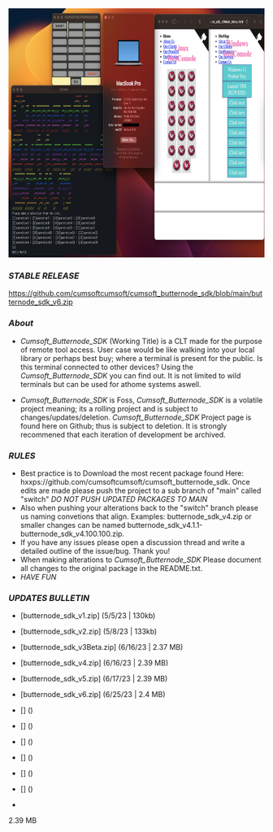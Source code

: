 <img src="https://github.com/cumsoftcumsoft/cumsoft_butternode_sdk/blob/4c397aa66a966a3aa952e7728e9cacacf2a6c41f/cumsoftbutternodesdkpromo.png" style="width:840px; height:490px;">

### *STABLE RELEASE*

https://github.com/cumsoftcumsoft/cumsoft_butternode_sdk/blob/main/butternode_sdk_v6.zip
### *About*
* *Cumsoft_Butternode_SDK* (Working Title) is a CLT made for the purpose of remote tool access. User case would be like walking into your local library or perhaps best buy; where a terminal is present for the public. Is this terminal connected to other devices? Using the *Cumsoft_Butternode_SDK* you can find out. It is not limited to wild terminals but can be used for athome systems aswell.

* *Cumsoft_Butternode_SDK* is Foss, *Cumsoft_Butternode_SDK* is a volatile project meaning; its a rolling project and is subject to changes/updates/deletion. *Cumsoft_Butternode_SDK* Project page is found here on Github; thus is subject to deletion. It is strongly recommened that each iteration of development be archived. 

### *RULES* 
* Best practice is to Download the most recent package found Here: hxxps://github.com/cumsoftcumsoft/cumsoft_butternode_sdk. Once edits are made please push the project to a sub branch of "main" called "switch" *DO NOT PUSH UPDATED PACKAGES TO MAIN*
* Also when pushing your alterations back to the "switch" branch please us naming convetions that align. Examples: butternode_sdk_v4.zip or smaller changes can be named butternode_sdk_v4.1.1-butternode_sdk_v4.100.100.zip.
* If you have any issues please open a discussion thread and write a detailed outline of the issue/bug. Thank you!
* When making alterations to *Cumsoft_Butternode_SDK* Please document all changes to the original package in the README.txt.
* *HAVE FUN* 

### *UPDATES BULLETIN*
* [butternode_sdk_v1.zip] (5/5/23 | 130kb)<!--- // Entry of "Cumsoft_Butternode_SDK"; Webserver for Mass-deployment // --->
* [butternode_sdk_v2.zip] (5/8/23 | 133kb)<!--- // Java Lang Integration; Windows WebApp Util Expansion // --->
* [butternode_sdk_v3Beta.zip] (6/16/23 | 2.37 MB)<!--- // Multiwindow Main Menu, README.md Updated, Expansion 4 Windows Apps // --->
* [butternode_sdk_v4.zip] (6/16/23 | 2.39 MB)<!--- // Multiwindow Main Menu, README.md Updated, Expansion 4 Linux Bash MEnu & Python3 Menu // --->
* [butternode_sdk_v5.zip] (6/17/23 | 2.39 MB)<!--- // BreakThrough Bash Terminal Menu w Python Gui Expansion and code exacution. Mark version 5 as Keystone Progress // --->
* [butternode_sdk_v6.zip] (6/25/23 | 2.4 MB)<!--- // Networking improvements, public collaboration release. // --->



 


* [] ()<!--- //  // --->
* [] ()<!--- //  // --->
* [] ()<!--- //  // --->
* [] ()<!--- //  // --->
* [] ()<!--- //  // --->
* [] ()<!--- //  // --->
* 
2.39 MB
